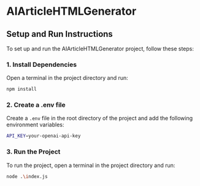 # AIArticleHTMLGenerator

## Setup and Run Instructions

To set up and run the AIArticleHTMLGenerator project, follow these steps:

### 1. Install Dependencies
Open a terminal in the project directory and run:
```bash
npm install
```

### 2. Create a .env file
Create a `.env` file in the root directory of the project and add the following environment variables:
```bash
API_KEY=your-openai-api-key
```

### 3. Run the Project
To run the project, open a terminal in the project directory and run:
```bash
node .\index.js
```